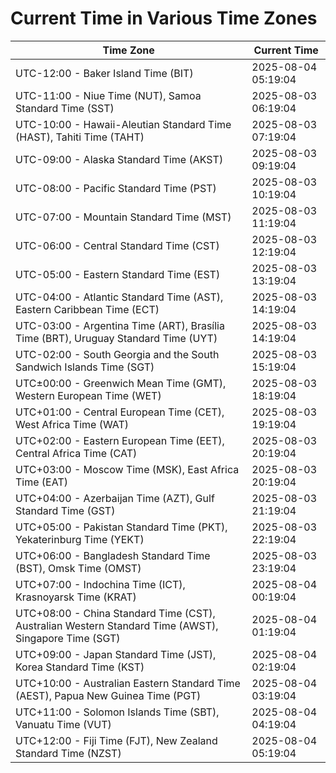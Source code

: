 # Current Time in Various Time Zones

| Time Zone | Current Time |
|-----------|--------------|
| UTC-12:00 - Baker Island Time (BIT) | 2025-08-04 05:19:04 |
| UTC-11:00 - Niue Time (NUT), Samoa Standard Time (SST) | 2025-08-03 06:19:04 |
| UTC-10:00 - Hawaii-Aleutian Standard Time (HAST), Tahiti Time (TAHT) | 2025-08-03 07:19:04 |
| UTC-09:00 - Alaska Standard Time (AKST) | 2025-08-03 09:19:04 |
| UTC-08:00 - Pacific Standard Time (PST) | 2025-08-03 10:19:04 |
| UTC-07:00 - Mountain Standard Time (MST) | 2025-08-03 11:19:04 |
| UTC-06:00 - Central Standard Time (CST) | 2025-08-03 12:19:04 |
| UTC-05:00 - Eastern Standard Time (EST) | 2025-08-03 13:19:04 |
| UTC-04:00 - Atlantic Standard Time (AST), Eastern Caribbean Time (ECT) | 2025-08-03 14:19:04 |
| UTC-03:00 - Argentina Time (ART), Brasília Time (BRT), Uruguay Standard Time (UYT) | 2025-08-03 14:19:04 |
| UTC-02:00 - South Georgia and the South Sandwich Islands Time (SGT) | 2025-08-03 15:19:04 |
| UTC±00:00 - Greenwich Mean Time (GMT), Western European Time (WET) | 2025-08-03 18:19:04 |
| UTC+01:00 - Central European Time (CET), West Africa Time (WAT) | 2025-08-03 19:19:04 |
| UTC+02:00 - Eastern European Time (EET), Central Africa Time (CAT) | 2025-08-03 20:19:04 |
| UTC+03:00 - Moscow Time (MSK), East Africa Time (EAT) | 2025-08-03 20:19:04 |
| UTC+04:00 - Azerbaijan Time (AZT), Gulf Standard Time (GST) | 2025-08-03 21:19:04 |
| UTC+05:00 - Pakistan Standard Time (PKT), Yekaterinburg Time (YEKT) | 2025-08-03 22:19:04 |
| UTC+06:00 - Bangladesh Standard Time (BST), Omsk Time (OMST) | 2025-08-03 23:19:04 |
| UTC+07:00 - Indochina Time (ICT), Krasnoyarsk Time (KRAT) | 2025-08-04 00:19:04 |
| UTC+08:00 - China Standard Time (CST), Australian Western Standard Time (AWST), Singapore Time (SGT) | 2025-08-04 01:19:04 |
| UTC+09:00 - Japan Standard Time (JST), Korea Standard Time (KST) | 2025-08-04 02:19:04 |
| UTC+10:00 - Australian Eastern Standard Time (AEST), Papua New Guinea Time (PGT) | 2025-08-04 03:19:04 |
| UTC+11:00 - Solomon Islands Time (SBT), Vanuatu Time (VUT) | 2025-08-04 04:19:04 |
| UTC+12:00 - Fiji Time (FJT), New Zealand Standard Time (NZST) | 2025-08-04 05:19:04 |
